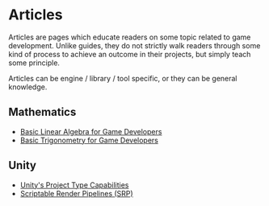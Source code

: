 # Articles

Articles are pages which educate readers on some topic related to game development. Unlike guides, they do not strictly walk readers through some kind of process to achieve an outcome in their projects, but simply teach some principle.

Articles can be engine / library / tool specific, or they can be general knowledge.

## Mathematics
* [Basic Linear Algebra for Game Developers]()
* [Basic Trigonometry for Game Developers]()

## Unity
* [Unity's Project Type Capabilities](./unity/unity-type-capabilities.md)
* [Scriptable Render Pipelines (SRP)](./unity/unity-render-pipelines.md)